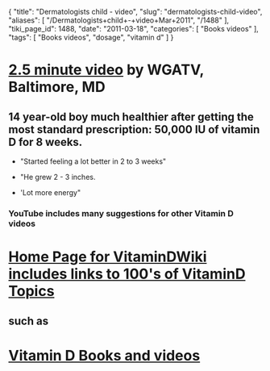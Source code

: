 {
    "title": "Dermatologists child - video",
    "slug": "dermatologists-child-video",
    "aliases": [
        "/Dermatologists+child+-+video+Mar+2011",
        "/1488"
    ],
    "tiki_page_id": 1488,
    "date": "2011-03-18",
    "categories": [
        "Books videos"
    ],
    "tags": [
        "Books videos",
        "dosage",
        "vitamin d"
    ]
}


# [2.5 minute video](http://www.youtube.com/watch?v=L30ip85QGBc) by WGATV, Baltimore, MD

## 14 year-old boy much healthier after getting the most standard prescription: 50,000 IU of vitamin D for 8 weeks.

* "Started feeling a lot better in 2 to 3 weeks" 

* "He grew 2 - 3  inches. 

* 'Lot more energy"

### YouTube includes many suggestions for other Vitamin D videos

# [Home Page for VitaminDWiki includes links to 100's of VitaminD Topics](https://www.VitaminDWiki.com/tiki-index.php)

## such as

# [Vitamin D Books and videos](https://www.VitaminDWiki.com/tiki-browse_categories.php?parentId=28&sort_mode=created_desc)